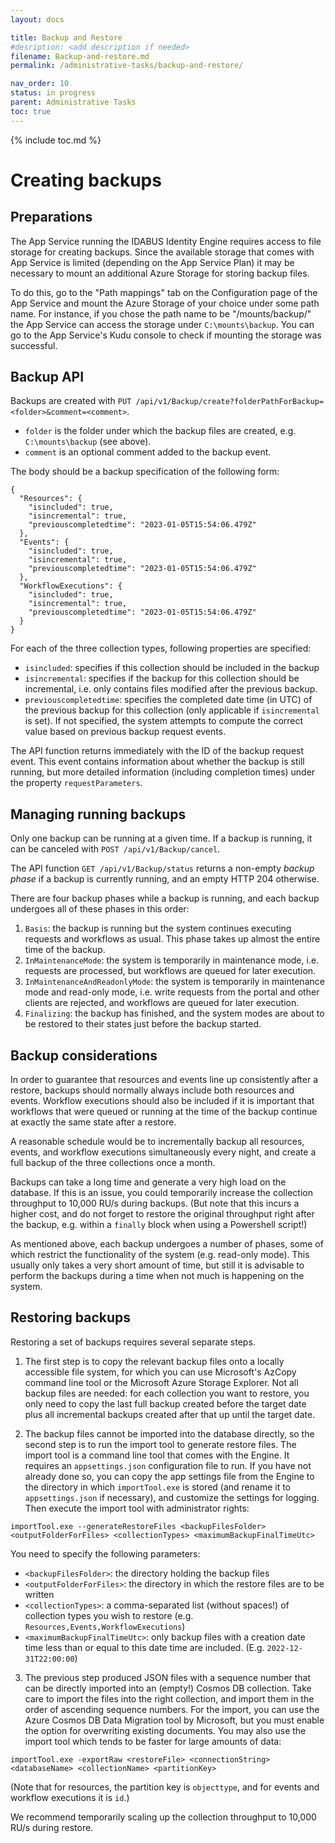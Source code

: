 ```yaml
---
layout: docs

title: Backup and Restore
#desription: <add description if needed>
filename: Backup-and-restore.md
permalink: /administrative-tasks/backup-and-restore/

nav_order: 10
status: in progress
parent: Administrative Tasks
toc: true
---
```


{% include toc.md %}



# Creating backups

## Preparations

The App Service running the IDABUS Identity Engine requires access to file storage for creating backups. Since the available storage that comes with App Service is limited (depending on the App Service Plan) it may be necessary to mount an additional Azure Storage for storing backup files.

To do this, go to the "Path mappings" tab on the Configuration page of the App Service and mount the Azure Storage of your choice under some path name. For instance, if you chose the path name to be "/mounts/backup/" the App Service can access the storage under `C:\mounts\backup`. You can go to the App Service's Kudu console to check if mounting the storage was successful.

## Backup API

Backups are created with `PUT /api/v1/Backup/create?folderPathForBackup=<folder>&comment=<comment>`.

* `folder` is the folder under which the backup files are created, e.g. `C:\mounts\backup` (see above).
* `comment` is an optional comment added to the backup event.

The body should be a backup specification of the following form:
```
{
  "Resources": {
    "isincluded": true,
    "isincremental": true,
    "previouscompletedtime": "2023-01-05T15:54:06.479Z"
  },
  "Events": {
    "isincluded": true,
    "isincremental": true,
    "previouscompletedtime": "2023-01-05T15:54:06.479Z"
  },
  "WorkflowExecutions": {
    "isincluded": true,
    "isincremental": true,
    "previouscompletedtime": "2023-01-05T15:54:06.479Z"
  }
}
```

For each of the three collection types, following properties are specified:
* `isincluded`: specifies if this collection should be included in the backup
* `isincremental`: specifies if the backup for this collection should be incremental, i.e. only contains files modified after the previous backup.
* `previouscompletedtime`: specifies the completed date time (in UTC) of the previous backup for this collection (only applicable if `isincremental` is set). If not specified, the system attempts to compute the correct value based on previous backup request events.

The API function returns immediately with the ID of the backup request event. This event contains information about whether the backup is still running, but more detailed information (including completion times) under the property `requestParameters`.

## Managing running backups

Only one backup can be running at a given time. If a backup is running, it can be canceled with `POST /api/v1/Backup/cancel`.

The API function `GET /api/v1/Backup/status` returns a non-empty *backup phase* if a backup is currently running, and an empty HTTP 204 otherwise.

There are four backup phases while a backup is running, and each backup undergoes all of these phases in this order:
1. `Basis`: the backup is running but the system continues executing requests and workflows as usual. This phase takes up almost the entire time of the backup.
2. `InMaintenanceMode`: the system is temporarily in maintenance mode, i.e. requests are processed, but workflows are queued for later execution.
3. `InMaintenanceAndReadonlyMode`: the system is temporarily in maintenance mode and read-only mode, i.e. write requests from the portal and other clients are rejected, and workflows are queued for later execution.
4. `Finalizing`: the backup has finished, and the system modes are about to be restored to their states just before the backup started.

## Backup considerations

In order to guarantee that resources and events line up consistently after a restore, backups should normally always include both resources and events. Workflow executions should also be included if it is important that workflows that were queued or running at the time of the backup continue at exactly the same state after a restore.

A reasonable schedule would be to incrementally backup all resources, events, and workflow executions simultaneously every night, and create a full backup of the three collections once a month.

Backups can take a long time and generate a very high load on the database. If this is an issue, you could temporarily increase the collection throughput to 10,000 RU/s during backups. (But note that this incurs a higher cost, and do not forget to restore the original throughput right after the backup, e.g. within a `finally` block when using a Powershell script!)

As mentioned above, each backup undergoes a number of phases, some of which restrict the functionality of the system (e.g. read-only mode). This usually only takes a very short amount of time, but still it is advisable to perform the backups during a time when not much is happening on the system.

## Restoring backups

Restoring a set of backups requires several separate steps.

1. The first step is to copy the relevant backup files onto a locally accessible file system, for which you can use Microsoft's AzCopy command line tool or the Microsoft Azure Storage Explorer. Not all backup files are needed: for each collection you want to restore, you only need to copy the last full backup created before the target date plus all incremental backups created after that up until the target date.

2. The backup files cannot be imported into the database directly, so the second step is to run the import tool to generate restore files. The import tool is a command line tool that comes with the Engine. It requires an `appsettings.json` configuration file to run. If you have not already done so, you can copy the app settings file from the Engine to the directory in which `importTool.exe` is stored (and rename it to `appsettings.json` if necessary), and customize the settings for logging. Then execute the import tool with administrator rights:
```
importTool.exe --generateRestoreFiles <backupFilesFolder> <outputFolderForFiles> <collectionTypes> <maximumBackupFinalTimeUtc>
```
You need to specify the following parameters:
* `<backupFilesFolder>`: the directory holding the backup files
* `<outputFolderForFiles>`: the directory in which the restore files are to be written
* `<collectionTypes>`: a comma-separated list (without spaces!) of collection types you wish to restore (e.g. `Resources,Events,WorkflowExecutions`)
* `<maximumBackupFinalTimeUtc>`: only backup files with a creation date time less than or equal to this date time are included. (E.g. `2022-12-31T22:00:00`)

3. The previous step produced JSON files with a sequence number that can be directly imported into an (empty!) Cosmos DB collection. Take care to import the files into the right collection, and import them in the order of ascending sequence numbers. For the import, you can use the Azure Cosmos DB Data Migration tool by Microsoft, but you must enable the option for overwriting existing documents. You may also use the import tool which tends to be faster for large amounts of data:
```
importTool.exe -exportRaw <restoreFile> <connectionString> <databaseName> <collectionName> <partitionKey>
```
(Note that for resources, the partition key is `objecttype`, and for events and workflow executions it is `id`.)

We recommend temporarily scaling up the collection throughput to 10,000 RU/s during restore.

